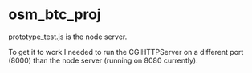 # osm_btc_proj


prototype_test.js is the node server.


To get it to work I needed to run the CGIHTTPServer on a different port (8000) than the node server (running on 8080 currently).
